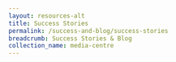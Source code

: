 ```yaml
---
layout: resources-alt
title: Success Stories
permalink: /success-and-blog/success-stories
breadcrumb: Success Stories & Blog
collection_name: media-centre
---
```

